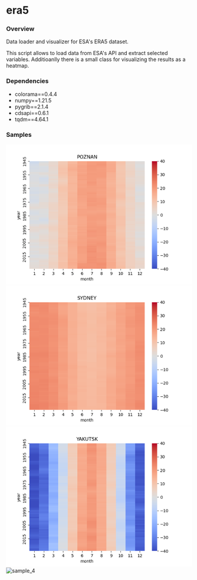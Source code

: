 # era5

### Overview

Data loader and visualizer for ESA's ERA5 dataset.

This script allows to load data from ESA's API and extract selected variables. Additioanlly there is a small class for visualizing the results as a heatmap.

### Dependencies
- colorama==0.4.4
- numpy==1.21.5
- pygrib==2.1.4
- cdsapi==0.6.1
- tqdm==4.64.1

### Samples

![sample_0](./samples/poznan.png)
![sample_1](./samples/sydney.png)
![sample_3](./samples/yakutsk.png)
![sample_4](./samples/puenta_arenas.png)